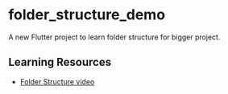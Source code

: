 # folder_structure_demo

A new Flutter project to learn folder structure for bigger project.

## Learning Resources

- [Folder Structure video](https://www.youtube.com/watch?v=FsK1H6KXf0c)

